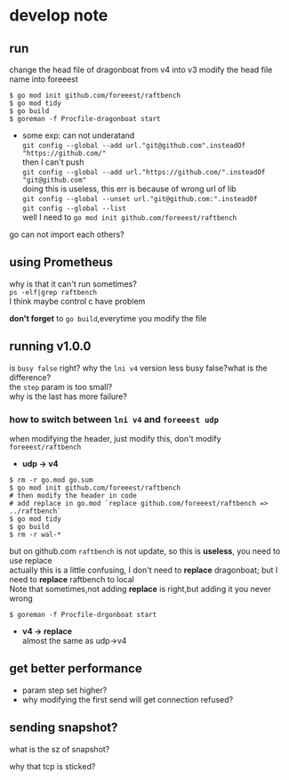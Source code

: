 # develop note #

## run ##
change the head file of dragonboat from v4 into v3 
modify the head file name into foreeest
```shell
$ go mod init github.com/foreeest/raftbench
$ go mod tidy
$ go build
$ goreman -f Procfile-dragonboat start
```

- some exp:
can not underatand  
`git config --global --add url."git@github.com".insteadOf "https://github.com/"`  
then I can't push  
`git config --global --add url."https://github.com/".insteadOf "git@github.com"`  
doing this is useless, this err is because of wrong url of lib    
`git config --global --unset url."git@github.com:".insteadOf`   
`git config --global --list`  
well I need to
`go mod init github.com/foreeest/raftbench` 

go can not import each others?

## using Prometheus ##

why is that it can't run sometimes?    
`ps -elf|grep raftbench`  
I think maybe control c have problem  

**don't forget** to `go build`,everytime you modify the file   

## running v1.0.0 ##

is `busy false` right? why the `lni v4` version less busy false?what is the difference?    
the `step` param is too small?  
why is the last has more failure?     

### how to switch between `lni v4` and `foreeest udp` ###   
when modifying the header, just modify this, don't modify `foreeest/raftbench`   

- **udp -> v4**  

```shell
$ rm -r go.mod go.sum
$ go mod init github.com/foreeest/raftbench
# then modify the header in code
# add replace in go.mod `replace github.com/foreeest/raftbench => ../raftbench`  
$ go mod tidy
$ go build
$ rm -r wal-*
```
but on github.com `raftbench` is not update, so this is **useless**, you need to use replace     
actually this is a little confusing, I don't need to **replace** dragonboat; but I need to **replace** raftbench to local  
Note that sometimes,not adding **replace** is right,but adding it you never wrong  

```shell
$ goreman -f Procfile-drgonboat start
```

- **v4 -> replace**   
almost the same as udp->v4    

## get better performance ##

- param
step set higher?   
- why modifying the first send will get connection refused?  


## sending snapshot? ##

what is the sz of snapshot?  

why that tcp is sticked?  